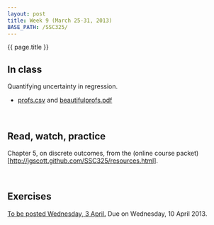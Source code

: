```yaml
---
layout: post
title: Week 9 (March 25-31, 2013)
BASE_PATH: /SSC325/
---
```

{{ page.title }}


In class
--------

Quantifying uncertainty in regression.

* [profs.csv](http://jgscott.github.com/SSC325/data/profs.csv) and [beautifulprofs.pdf](http://jgscott.github.com/SSC325/files/beautifulprofs.pdf)

<br>

Read, watch, practice
---------------------
Chapter 5, on discrete outcomes, from the (online course packet)[http://jgscott.github.com/SSC325/resources.html].

<br>

Exercises
---------
[To be posted Wednesday, 3 April.](http://jgscott.github.com/SSC325/exercises/exercises09-SSC325H.zip)  Due on Wednesday, 10 April 2013.